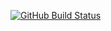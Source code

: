 [![GitHub Build Status](https://github.com/Cardinal156/GitExample/actions/workflows/linter.yml/badge.svg)](https://github.com/marketplace/actions/super-linter)